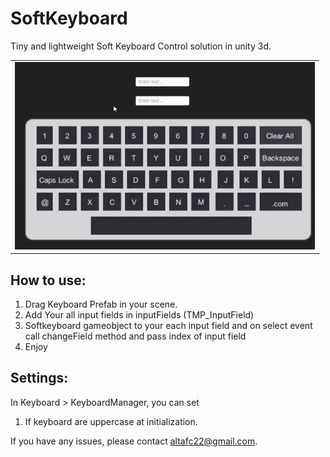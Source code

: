 # SoftKeyboard
Tiny and lightweight Soft Keyboard Control solution in unity 3d. 

<table>
<tr>
<td><img src="https://github.com/altafc22/unisoft-keyboard/blob/master/screenshot/demo.gif" alt="UniSoft Keyboard" width="480"/></td>
</tr>
</table>

## How to use:
1. Drag Keyboard Prefab in your scene.
2. Add Your all input fields in inputFields (TMP_InputField)
3. Softkeyboard gameobject to your each input field and on select event call changeField method and pass index of input field
4. Enjoy

## Settings:
In Keyboard > KeyboardManager, you can set
1. If keyboard are uppercase at initialization. 

If you have any issues, please contact altafc22@gmail.com.

